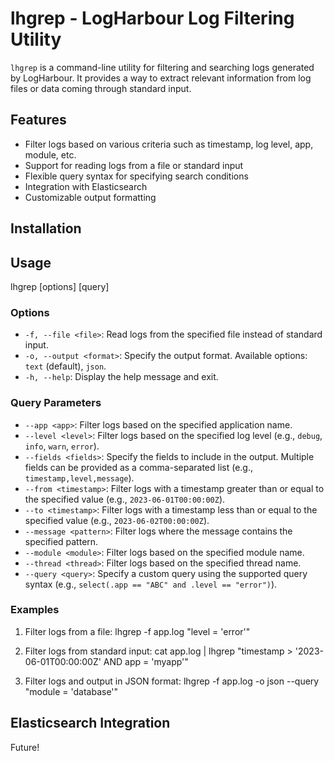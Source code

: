 # lhgrep - LogHarbour Log Filtering Utility

`lhgrep` is a command-line utility for filtering and searching logs generated by LogHarbour. It provides a way to extract relevant information from log files or data coming through standard input.

## Features

- Filter logs based on various criteria such as timestamp, log level, app, module, etc.
- Support for reading logs from a file or standard input
- Flexible query syntax for specifying search conditions
- Integration with Elasticsearch
- Customizable output formatting

## Installation

## Usage
lhgrep [options] [query]


### Options

- `-f, --file <file>`: Read logs from the specified file instead of standard input.
- `-o, --output <format>`: Specify the output format. Available options: `text` (default), `json`.
- `-h, --help`: Display the help message and exit.

### Query Parameters

- `--app <app>`: Filter logs based on the specified application name.
- `--level <level>`: Filter logs based on the specified log level (e.g., `debug`, `info`, `warn`, `error`).
- `--fields <fields>`: Specify the fields to include in the output. Multiple fields can be provided as a comma-separated list (e.g., `timestamp,level,message`).
- `--from <timestamp>`: Filter logs with a timestamp greater than or equal to the specified value (e.g., `2023-06-01T00:00:00Z`).
- `--to <timestamp>`: Filter logs with a timestamp less than or equal to the specified value (e.g., `2023-06-02T00:00:00Z`).
- `--message <pattern>`: Filter logs where the message contains the specified pattern.
- `--module <module>`: Filter logs based on the specified module name.
- `--thread <thread>`: Filter logs based on the specified thread name.
- `--query <query>`: Specify a custom query using the supported query syntax (e.g., `select(.app == "ABC" and .level == "error")`).


### Examples

1. Filter logs from a file:
lhgrep -f app.log "level = 'error'"


2. Filter logs from standard input:
cat app.log | lhgrep "timestamp > '2023-06-01T00:00:00Z' AND app = 'myapp'"


3. Filter logs and output in JSON format:
lhgrep -f app.log -o json --query "module = 'database'"


## Elasticsearch Integration
Future!